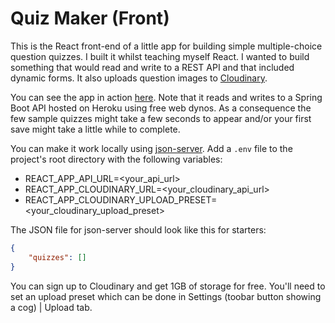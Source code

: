 # Quiz Maker (Front)

This is the React front-end of a little app for building simple multiple-choice question quizzes. I built it whilst teaching myself React. I wanted to build something that would read and write to a REST API and that included dynamic forms. It also uploads question images to [Cloudinary](https://cloudinary.com/). 

You can see the app in action [here](https://inspiring-bose-43ed73.netlify.app/). Note that it reads and writes to a Spring Boot API hosted on Heroku using free web dynos. As a consequence the few sample quizzes might take a few seconds to appear and/or your first save might take a little while to complete.

You can make it work locally using [json-server](https://github.com/typicode/json-server). Add a `.env` file to the project's root directory with the following variables:

- REACT_APP_API_URL=<your_api_url>
- REACT_APP_CLOUDINARY_URL=<your_cloudinary_api_url>
- REACT_APP_CLOUDINARY_UPLOAD_PRESET=<your_cloudinary_upload_preset>

The JSON file for json-server should look like this for starters:

```json
{
    "quizzes": []
}
```

You can sign up to Cloudinary and get 1GB of storage for free. You'll need to set an upload preset which can be done in Settings (toobar button showing a cog) | Upload tab.